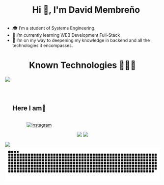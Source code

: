 
<!--h1 without bottom border-->
<div id="user-content-toc">
  <ul align="center">
    <summary><h1 style="display: inline-block">Hi 👋, I'm David Membreño</h1></summary>
  </ul>
</div>


<!--Intro start-->
- 🎓 I’m a student of Systems Engineering.
- 🌱 I’m currently learning WEB Development Full-Stack
- 🚀 I’m on my way to deepening my knowledge in backend and all the technologies it encompasses.
<!--Intro end-->

<h1 align="center">Known Technologies 👨🏻‍💻 </h1>

<!--tech stack icons-->
<p align="left">
  <a href="https://skillicons.dev">
    <img align="center" src="https://skillicons.dev/icons?i=cs,java,php,py,dotnet,css,html,js,nodejs,mysql,git,github,docker,postman,vscode,fastapi,linux&perline=12&" />
  </a>
</p>
<br>
<!-------------------------->

<!-- Connect with me -->
<!--h2 without bottom border-->
<div id="user-content-toc">
  <ul>
    <summary><h2 style="display: inline-block"> Here I am🤝</h2></summary>
  </ul>
</div>

<!-- icons and links -->
<p>
  <a href="https://www.instagram.com/david.mr00s/" target="blank">
    <img style="margin-left: 70px;" align="center" src="https://user-images.githubusercontent.com/88904952/234981169-2dd1e58f-4b7e-468c-8213-034ba62156c3.png" alt="instagram" height="50" width="50" />
  </a>
</p>


<p align= "center">
  <img height= "150" src="https://github-readme-stats.vercel.app/api?username=david-mrios&theme=react&show_icons=true&include_all_commits=true" />
  <img height= "150" src="https://github-readme-stats.vercel.app/api/top-langs/?username=david-mrios&theme=react&layout=compact" />
</p>


<!--horizontal divider(gradiant)-->
<img src="https://user-images.githubusercontent.com/73097560/115834477-dbab4500-a447-11eb-908a-139a6edaec5c.gif">

<!--- snake -->
<div align="center">
  <img  src="https://raw.githubusercontent.com/david-mrios/david-mrios/output/github-contribution-grid-snake-dark.svg"
       alt="snake" /></a>
</div>